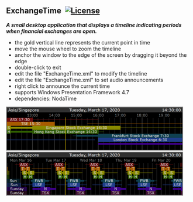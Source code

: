 ## ExchangeTime&nbsp;&nbsp;[![License](https://img.shields.io/badge/license-Apache%202.0-7755BB.svg)](https://opensource.org/licenses/Apache-2.0)

***A small desktop application that displays a timeline indicating periods when financial exchanges are open.***
- the gold vertical line represents the current point in time
- move the mouse wheel to zoom the timeline
- anchor the window to the edge of the screen by dragging it beyond the edge
- double-click to exit
- edit the file "ExchangeTime.xml" to modify the timeline
- edit the file "ExchangeTime.xml" to set audio announcements
- right click to announce the current time
- supports Windows Presentation Framework 4.7
- dependencies: NodaTime

<img src="/Screencap2.png" width="484" height="120">
<img src="/Screencap1.png" width="484" height="120">


